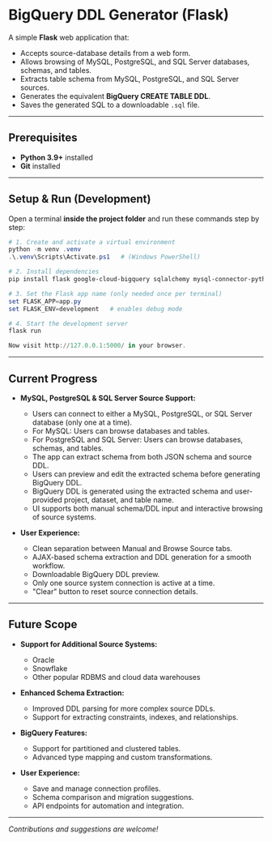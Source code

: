 # BigQuery DDL Generator (Flask)

A simple **Flask** web application that:

* Accepts source-database details from a web form.
* Allows browsing of MySQL, PostgreSQL, and SQL Server databases, schemas, and tables.
* Extracts table schema from MySQL, PostgreSQL, and SQL Server sources.
* Generates the equivalent **BigQuery CREATE TABLE DDL**.
* Saves the generated SQL to a downloadable `.sql` file.

---

## Prerequisites

* **Python 3.9+** installed
* **Git** installed

---

## Setup & Run (Development)

Open a terminal **inside the project folder** and run these commands step by step:

```powershell
# 1. Create and activate a virtual environment
python -m venv .venv
.\.venv\Scripts\Activate.ps1   # (Windows PowerShell)

# 2. Install dependencies
pip install flask google-cloud-bigquery sqlalchemy mysql-connector-python psycopg2 pyodbc

# 3. Set the Flask app name (only needed once per terminal)
set FLASK_APP=app.py
set FLASK_ENV=development   # enables debug mode

# 4. Start the development server
flask run

Now visit http://127.0.0.1:5000/ in your browser.
```

---

## Current Progress

- **MySQL, PostgreSQL & SQL Server Source Support:**  
  - Users can connect to either a MySQL, PostgreSQL, or SQL Server database (only one at a time).
  - For MySQL: Users can browse databases and tables.
  - For PostgreSQL and SQL Server: Users can browse databases, schemas, and tables.
  - The app can extract schema from both JSON schema and source DDL.
  - Users can preview and edit the extracted schema before generating BigQuery DDL.
  - BigQuery DDL is generated using the extracted schema and user-provided project, dataset, and table name.
  - UI supports both manual schema/DDL input and interactive browsing of source systems.

- **User Experience:**  
  - Clean separation between Manual and Browse Source tabs.
  - AJAX-based schema extraction and DDL generation for a smooth workflow.
  - Downloadable BigQuery DDL preview.
  - Only one source system connection is active at a time.
  - "Clear" button to reset source connection details.

---

## Future Scope

- **Support for Additional Source Systems:**
  - Oracle
  - Snowflake
  - Other popular RDBMS and cloud data warehouses

- **Enhanced Schema Extraction:**
  - Improved DDL parsing for more complex source DDLs.
  - Support for extracting constraints, indexes, and relationships.

- **BigQuery Features:**
  - Support for partitioned and clustered tables.
  - Advanced type mapping and custom transformations.

- **User Experience:**
  - Save and manage connection profiles.
  - Schema comparison and migration suggestions.
  - API endpoints for automation and integration.

---

*Contributions and suggestions are welcome!*
